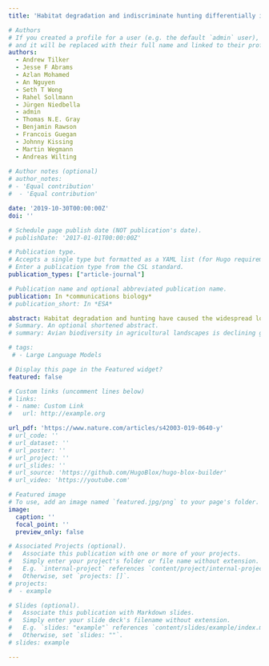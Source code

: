 ```yaml
---
title: 'Habitat degradation and indiscriminate hunting differentially impact faunal communities in the Southeast Asian tropical biodiversity hotspot'

# Authors
# If you created a profile for a user (e.g. the default `admin` user), write the username (folder name) here
# and it will be replaced with their full name and linked to their profile.
authors:
  - Andrew Tilker
  - Jesse F Abrams
  - Azlan Mohamed
  - An Nguyen
  - Seth T Wong
  - Rahel Sollmann
  - Jürgen Niedbella
  - admin
  - Thomas N.E. Gray
  - Benjamin Rawson
  - Francois Guegan
  - Johnny Kissing
  - Martin Wegmann
  - Andreas Wilting
    
# Author notes (optional)
# author_notes:
# - 'Equal contribution'
#  - 'Equal contribution'

date: '2019-10-30T00:00:00Z'
doi: ''

# Schedule page publish date (NOT publication's date).
# publishDate: '2017-01-01T00:00:00Z'

# Publication type.
# Accepts a single type but formatted as a YAML list (for Hugo requirements).
# Enter a publication type from the CSL standard.
publication_types: ["article-journal"]

# Publication name and optional abbreviated publication name.
publication: In *communications biology*
# publication_short: In *ESA*

abstract: Habitat degradation and hunting have caused the widespread loss of larger vertebrate species (defaunation) from tropical biodiversity hotspots. However, these defaunation drivers impact vertebrate biodiversity in different ways and, therefore, require different conservation interventions. We conducted landscape-scale camera-trap surveys across six study sites in Southeast Asia to assess how moderate degradation and intensive, indiscriminate hunting differentially impact tropical terrestrial mammals and birds. We found that functional extinction rates were higher in hunted compared to degraded sites. Species found in both sites had lower occupancies in the hunted sites. Canopy closure was the main predictor of occurrence in the degraded sites, while village density primarily influenced occurrence in the hunted sites. Our findings suggest that intensive, indiscriminate hunting may be a more immediate threat than moderate habitat degradation for tropical faunal communities, and that conservation stakeholders should focus as much on overhunting as on habitat conservation to address the defaunation crisis.
# Summary. An optional shortened abstract.
# summary: Avian biodiversity in agricultural landscapes is declining globally. In Europe and America, agricultural homogenization and the decline of smallholder farming are key drivers of bird population declines. In South Asia, large expanses of compositionally diverse agricultural landscapes still exist. Yet, how resident and migratory avian populations respond to landscape composition and configuration on wintering grounds is largely unknown. Leveraging recent advances in remote sensing, we mapped landscape composition and configuration to analyze their impacts on resident and migratory birds in agriculture–savanna mosaics of western India.

# tags:
 # - Large Language Models

# Display this page in the Featured widget?
featured: false

# Custom links (uncomment lines below)
# links:
# - name: Custom Link
#   url: http://example.org

url_pdf: 'https://www.nature.com/articles/s42003-019-0640-y'
# url_code: ''
# url_dataset: ''
# url_poster: ''
# url_project: ''
# url_slides: ''
# url_source: 'https://github.com/HugoBlox/hugo-blox-builder'
# url_video: 'https://youtube.com'

# Featured image
# To use, add an image named `featured.jpg/png` to your page's folder.
image:
  caption: ''
  focal_point: ''
  preview_only: false

# Associated Projects (optional).
#   Associate this publication with one or more of your projects.
#   Simply enter your project's folder or file name without extension.
#   E.g. `internal-project` references `content/project/internal-project/index.md`.
#   Otherwise, set `projects: []`.
# projects:
#  - example

# Slides (optional).
#   Associate this publication with Markdown slides.
#   Simply enter your slide deck's filename without extension.
#   E.g. `slides: "example"` references `content/slides/example/index.md`.
#   Otherwise, set `slides: ""`.
# slides: example

---
```




